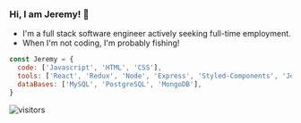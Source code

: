 ### Hi, I am Jeremy! 👋

* I'm a full stack software engineer actively seeking full-time employment.
* When I'm not coding, I'm probably fishing!

```javascript
const Jeremy = {
  code: ['Javascript', 'HTML', 'CSS'],
  tools: ['React', 'Redux', 'Node', 'Express', 'Styled-Components', 'Jest', 'Docker', 'AWS', 'Nginx'],
  dataBases: ['MySQL', 'PostgreSQL', 'MongoDB'],
}
```

![visitors](https://komarev.com/ghpvc/jeremysylee)
